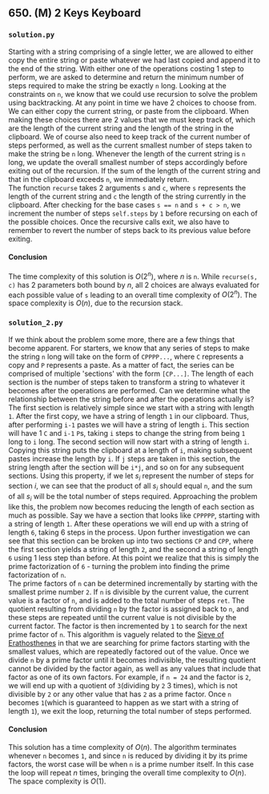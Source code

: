## 650. (M) 2 Keys Keyboard

### `solution.py`
Starting with a string comprising of a single letter, we are allowed to either copy the entire string or paste whatever we had last copied and append it to the end of the string. With either one of the operations costing 1 step to perform, we are asked to determine and return the minimum number of steps required to make the string be exactly `n` long. Looking at the constraints on `n`, we know that we could use recursion to solve the problem using backtracking. At any point in time we have 2 choices to choose from. We can either copy the current string, or paste from the clipboard. When making these choices there are 2 values that we must keep track of, which are the length of the current string and the length of the string in the clipboard. We of course also need to keep track of the current number of steps performed, as well as the current smallest number of steps taken to make the string be `n` long. Whenever the length of the current string is `n` long, we update the overall smallest number of steps accordingly before exiting out of the recursion. If the sum of the length of the current string and that in the clipboard exceeds `n`, we immediately return.  
The function `recurse` takes 2 arguments `s` and `c`, where `s` represents the length of the current string and `c` the length of the string currently in the clipboard. After checking for the base cases `s == n` and `s + c > n`, we increment the number of steps `self.steps` by `1` before recursing on each of the possible choices. Once the recursive calls exit, we also have to remember to revert the number of steps back to its previous value before exiting.  

#### Conclusion
The time complexity of this solution is $O(2^n)$, where $n$ is `n`. While `recurse(s, c)` has 2 parameters both bound by $n$, all 2 choices are always evaluated for each possible value of `s` leading to an overall time complexity of $O(2^n)$. The space complexity is $O(n)$, due to the recursion stack.  
  


### `solution_2.py`
If we think about the problem some more, there are a few things that become apparent. For starters, we know that any series of steps to make the string `n` long will take on the form of `CPPPP...`, where `C` represents a copy and `P` represents a paste. As a matter of fact, the series can be comprised of multiple 'sections' with the form `[CP...]`. The length of each section is the number of steps taken to transform a string to whatever it becomes after the operations are performed. Can we determine what the relationship between the string before and after the operations actually is? The first section is relatively simple since we start with a string with length `1`. After the first copy, we have a string of length `1` in our clipboard. Thus, after performing `i-1` pastes we will have a string of length `i`. This section will have 1 `C` and `i-1` `P`s, taking `i` steps to change the string from being `1` long to `i` long. The second section will now start with a string of length `i`. Copying this string puts the clipboard at a length of `i`, making subsequent pastes increase the length by `i`. If `j` steps are taken in this section, the string length after the section will be `i*j`, and so on for any subsequent sections. Using this property, if we let $s_i$ represent the number of steps for section $i$, we can see that the product of all $s_i$ should equal `n`, and the sum of all $s_i$ will be the total number of steps required. Approaching the problem like this, the problem now becomes reducing the length of each section as much as possible. Say we have a section that looks like `CPPPPP`, starting with a string of length `1`. After these operations we will end up with a string of length `6`, taking 6 steps in the process. Upon further investigation we can see that this section can be broken up into two sections `CP` and `CPP`, where the first section yields a string of length `2`, and the second a string of length `6` using 1 less step than before. At this point we realize that this is simply the prime factorization of `6` - turning the problem into finding the prime factorization of `n`.  
The prime factors of `n` can be determined incrementally by starting with the smallest prime number `2`. If `n` is divisible by the current value, the current value is a factor of `n`, and is added to the total number of steps `ret`. The quotient resulting from dividing `n` by the factor is assigned back to `n`, and these steps are repeated until the current value is not divisible by the current factor. The factor is then incremented by `1` to search for the next prime factor of `n`. This algorithm is vaguely related to the [Sieve of Erathosthenes](https://en.wikipedia.org/wiki/Sieve_of_Eratosthenes) in that we are searching for prime factors starting with the smallest values, which are repeatedly factored out of the value. Once we divide `n` by a prime factor until it becomes indivisible, the resulting quotient cannot be divided by the factor again, as well as any values that include that factor as one of its own factors. For example, if `n = 24` and the factor is `2`, we will end up with a quotient of `3`(dividing by `2` 3 times), which is not divisible by `2` or any other value that has `2` as a prime factor. Once `n` becomes `1`(which is guaranteed to happen as we start with a string of length `1`), we exit the loop, returning the total number of steps performed.  

#### Conclusion
This solution has a time complexity of $O(n)$. The algorithm terminates whenever `n` becomes `1`, and since `n` is reduced by dividing it by its prime factors, the worst case will be when `n` is a prime number itself. In this case the loop will repeat $n$ times, bringing the overall time complexity to $O(n)$. The space complexity is $O(1)$.  
  

